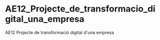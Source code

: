 # AE12_Projecte_de_transformacio_digital_una_empresa
AE12 Projecte de transformació digital d'una empresa
